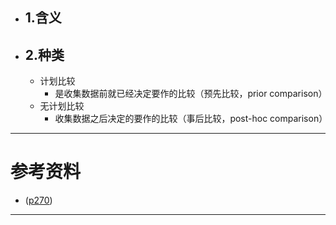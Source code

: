 - ## 1.含义
- ## 2.种类
	- 计划比较
		- 是收集数据前就已经决定要作的比较（预先比较，prior comparison）
	- 无计划比较
		- 收集数据之后决定的要作的比较（事后比较，post-hoc comparison）

----
# 参考资料
- ([p270](zotero://open-pdf/library/items/DYZBXYZ6?page=270&annotation=T4I4J9ZT))


----